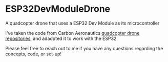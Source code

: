 # ESP32DevModuleDrone
A quadcopter drone that uses a ESP32 Dev Module as its microcontroller

I've taken the code from Carbon Aeronautics [quadcopter drone repositories](https://github.com/CarbonAeronautics), and adadpted it to work with the ESP32.

Please feel free to reach out to me if you have any questions regarding the concepts, code, or set-up!
